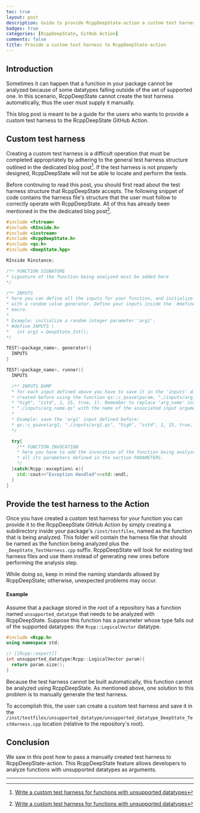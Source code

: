 ```yaml
---
toc: true
layout: post
description: Guide to provide RcppDeepState-action a custom test harness for a function that cannot be analyzed.
badges: true
categories: [RcppDeepState, GitHub Action]
comments: false
title: Provide a custom test harness to RcppDeepState-action
---
```



## Introduction
Sometimes it can happen that a function in your package cannot be analyzed
because of some datatypes falling outside of the set of supported one. 
In this scenario, RcppDeepState cannot create the test harness automatically, 
thus the user must supply it manually.

This blog post is meant to be a guide for the users who wants to provide a 
custom test harness to the RcppDeepState GitHub Action.

## Custom test harness
Creating a custom test harness is a difficult operation that must be completed appropriately by adhering to the general test harness structure outlined in the dedicated blog post[^1]. If the test harness is not properly designed, RcppDeepState will not be able to locate and perform the tests. 

Before continuing to read this post, you should first read about the test harness structure that RcppDeepState accepts. The following snippet of code contains the harness file's structure that the user must follow to correctly operate with RcppDeepState. All of this has already been mentioned in the the dedicated blog post[^1].

```c++
#include <fstream>
#include <RInside.h>
#include <iostream>
#include <RcppDeepState.h>
#include <qs.h>
#include <DeepState.hpp>

RInside Rinstance;

/** FUNCTION SIGNATURE
* signature of the function being analyzed must be added here 
*/

/** INPUTS
* here you can define all the inputs for your function, and initialize them
* with a random value generator. Define your inputs inside the `#define INPUTS` 
* macro.
* 
* Example: initialize a random integer parameter 'arg1':
* #define INPUTS \
*   int arg1 = DeepState_Int();
*/

TEST(<package_name>, generator){
  INPUTS
}

TEST(<package_name>, runner){
  INPUTS

  /** INPUTS DUMP
  * for each input defined above you have to save it in the 'inputs' directory
  * created before using the function qs::c_qsave(param, "./inputs/arg_name.qs", 
  * "high", "zstd", 1, 15, true, 1). Remember to replace 'arg_name' inside 
  * "./inputs/arg_name.qs" with the name of the associated input argument.
  * 
  * Example: save the 'arg1' input defined before:
  * qs::c_qsave(arg1, "./inputs/arg1.qs", "high", "zstd", 1, 15, true, 1)
  */

  try{
    /** FUNCTION INVOCATION
    * here you have to add the invocation of the function being analyzed with 
    * all its parameters defined in the section PARAMETERS.
    */ 
  }catch(Rcpp::exception& e){
    std::cout<<"Exception Handled"<<std::endl;
  }
}
```

## Provide the test harness to the Action
Once you have created a custom test harness for your function you can provide it to the RcppDeepState GitHub Action by simply creating a subdirectory inside your package's `/inst/testfiles`, named as the function that is being analyzed. 
This folder will  contain the harness file that should be named as the function being analyzed plus the `_DeepState_TestHarness.cpp` suffix. RcppDeepState will look for existing test harness files and use them instead of generating new ones before performing the analysis step. 

While doing so, keep in mind the naming standards allowed by RcppDeepState; otherwise, unexpected problems may occur. 

#### Example
Assume that a package stored in the root of a repository has a function named `unsupported_datatype` that needs to be analyzed with RcppDeepState. Suppose this function has a parameter whose type falls out of the supported datatypes: the `Rcpp::LogicalVector` datatype.
```c++
#include <Rcpp.h>
using namespace std;

// [[Rcpp::export]]
int unsupported_datatype(Rcpp::LogicalVector param){
  return param.size();
} 
```

Because the test harness cannot be built automatically, this function cannot be analyzed using RcppDeepState. As mentioned above, one solution to this problem is to manually generate the test harness. 

To accomplish this, the user can create a custom test harness and save it in the
`/inst/testfiles/unsupported_datatype/unsupported_datatype_DeepState_TestHarness.cpp` 
location (relative to the repository's root). 

## Conclusion
We saw in this post how to pass a manually created test harness to RcppDeepState-action.
This RcppDeepState feature allows developers to analyze functions with unsupported datatypes as arguments. 

<hr />

[^1]: [Write a custom test harness for functions with unsupported datatypes](https://fabriziosandri.github.io/gsoc-2022-blog/rcppdeepstate/2022/07/29/custom-test-harness.html)